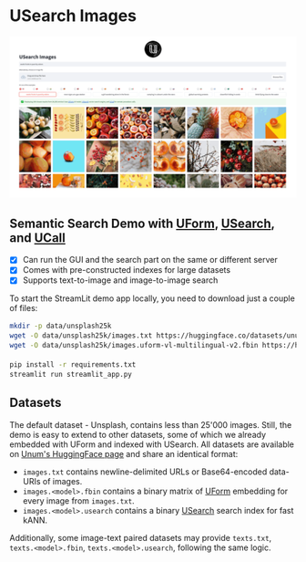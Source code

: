 #  USearch Images

![USearch Images animated text to image multi-modal AI search](assets/usearch-images-slow.gif)

## Semantic Search Demo with [UForm][uform], [USearch][usearch], and [UCall][ucall]

- [x] Can run the GUI and the search part on the same or different server
- [x] Comes with pre-constructed indexes for large datasets
- [x] Supports text-to-image and image-to-image search

To start the StreamLit demo app locally, you need to download just a couple of files:

```sh
mkdir -p data/unsplash25k
wget -O data/unsplash25k/images.txt https://huggingface.co/datasets/unum-cloud/gallery-unsplash25k/resolve/main/images.txt
wget -O data/unsplash25k/images.uform-vl-multilingual-v2.fbin https://huggingface.co/datasets/unum-cloud/gallery-unsplash25k/resolve/main/images.uform-vl-multilingual-v2.fbin

pip install -r requirements.txt
streamlit run streamlit_app.py
```

[uform]: https://github.com/unum-cloud/uform
[usearch]: https://github.com/unum-cloud/usearch
[ucall]: https://github.com/unum-cloud/ucall

## Datasets

The default dataset - Unsplash, contains less than 25'000 images.
Still, the demo is easy to extend to other datasets, some of which we already embedded with UForm and indexed with USearch.
All datasets are available on [Unum's HuggingFace page][unum-huggingface] and share an identical format:

- `images.txt` contains newline-delimited URLs or Base64-encoded data-URIs of images.
- `images.<model>.fbin` contains a binary matrix of [UForm][uform] embedding for every image from `images.txt`.
- `images.<model>.usearch` contains a binary [USearch][usearch] search index for fast kANN.

Additionally, some image-text paired datasets may provide `texts.txt`, `texts.<model>.fbin`, `texts.<model>.usearch`, following the same logic.

[unum-huggingface]: https://huggingface.co/unum-cloud
